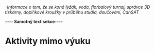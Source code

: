 *-Informace o tom, že se koná lyžák, voda, florbalový turnaj, správce 3D tiskárny, doplňkové kroužky v průběhu studia, doučování, CanSAT*

**---- Samotný text sekce----**

# Aktivity mimo výuku